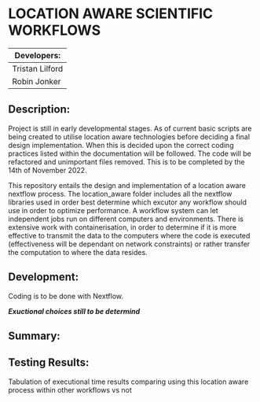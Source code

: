 # **LOCATION AWARE SCIENTIFIC WORKFLOWS**

| Developers: |
| ----------- |
| Tristan Lilford | 
| Robin Jonker | 

## **Description:**
Project is still in early developmental stages. As of current basic scripts are being created to utilise location aware technologies before deciding a final design implementation. When this is decided upon the correct coding practices listed within the documentation will be followed. The code will be refactored and unimportant files removed. This is to be completed by the 14th of November 2022.

This repository entails the design and implementation of a location aware nextflow process. The location_aware folder includes all the nextflow libraries used in order best determine which excutor any workflow should use in order to optimize performance. A workflow system can let independent jobs run on different computers and environments. There is extensive work with containerisation, in order to determine if it is more effective to transmit the data to the computers where the code is executed (effectiveness will be dependant on network constraints) or rather transfer the computation to where the data resides.

## **Development:**

Coding is to be done with Nextflow.

***Exuctional choices still to be determind***

## **Summary:**

## **Testing Results:**

Tabulation of executional time results comparing using this location aware process within other workflows vs not
